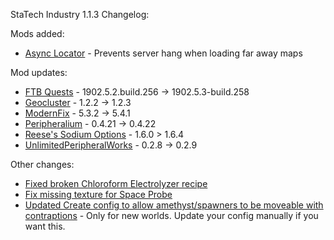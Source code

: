 StaTech Industry 1.1.3 Changelog:

Mods added:
- [Async Locator](https://www.curseforge.com/minecraft/mc-mods/async-locator) - Prevents server hang when loading far away maps

Mod updates:
- [FTB Quests](https://www.curseforge.com/minecraft/mc-mods/ftb-quests-fabric) - 1902.5.2.build.256 -> 1902.5.3-build.258
- [Geocluster](https://www.curseforge.com/minecraft/mc-mods/geocluster) - 1.2.2 -> 1.2.3
- [ModernFix](https://www.curseforge.com/minecraft/mc-mods/modernfix) - 5.3.2 -> 5.4.1
- [Peripheralium](https://www.curseforge.com/minecraft/mc-mods/peripheralium) - 0.4.21 -> 0.4.22
- [Reese's Sodium Options](https://www.curseforge.com/minecraft/mc-mods/reeses-sodium-options) - 1.6.0 > 1.6.4
- [UnlimitedPeripheralWorks](https://www.curseforge.com/minecraft/mc-mods/unlimitedperipheralworks) - 0.2.8 -> 0.2.9

Other changes:
- [Fixed broken Chloroform Electrolyzer recipe](https://github.com/TheStaticVoid/StaTech-Industry/issues/293)
- [Fix missing texture for Space Probe](https://github.com/TheStaticVoid/StaTech-Industry/issues/291)
- [Updated Create config to allow amethyst/spawners to be moveable with contraptions](https://github.com/TheStaticVoid/StaTech-Industry/issues/294) - Only for new worlds. Update your config manually if you want this.